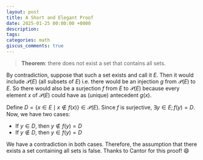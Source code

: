 ```yaml
---
layout: post
title: A Short and Elegant Proof
date: 2025-01-25 00:00:00 +0000
description:
tags:
categories: math
giscus_comments: true
---
```



> **Theorem**: there does not exist a set that contains all sets.

By contradiction, suppose that such a set exists and call it $E$. Then it would include $\mathcal{P}(E)$ (all subsets of $E$) i.e. there would be an injection $g$ from $\mathcal{P}(E)$ to $E$. So there would also be a surjection $f$ from $E$ to $\mathcal{P}(E)$ because every element $x$ of $\mathcal{P}(E)$ could have as (unique) antecedent $g(x)$.

Define $D = \{x \in E \mid x \notin f(x)\} \in \mathcal{P}(E)$. Since $f$ is surjective, $\exists y \in E; f(y) = D$. Now, we have two cases:
- If $y \in D$, then $y \notin f(y) = D$
- If $y \notin D$, then $y \in f(y) = D$

We have a contradiction in both cases. Therefore, the assumption that there exists a set containing all sets is false.
Thanks to Cantor for this proof! :smile: